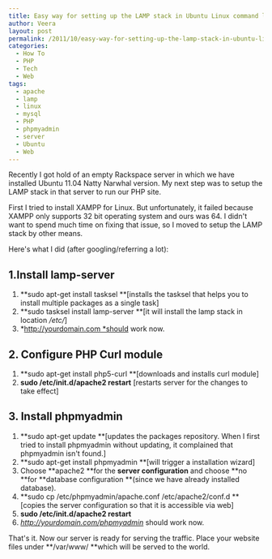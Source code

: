 ```yaml
---
title: Easy way for setting up the LAMP stack in Ubuntu Linux command line
author: Veera
layout: post
permalink: /2011/10/easy-way-for-setting-up-the-lamp-stack-in-ubuntu-linux-command-line/
categories:
  - How To
  - PHP
  - Tech
  - Web
tags:
  - apache
  - lamp
  - linux
  - mysql
  - PHP
  - phpmyadmin
  - server
  - Ubuntu
  - Web
---
```


Recently I got hold of an empty Rackspace server in which we have installed Ubuntu 11.04 Natty Narwhal version. My next step was to setup the LAMP stack in that server to run our PHP site.

First I tried to install XAMPP for Linux. But unfortunately, it failed because XAMPP only supports 32 bit operating system and ours was 64. I didn't want to spend much time on fixing that issue, so I moved to setup the LAMP stack by other means.

Here's what I did (after googling/referring a lot):

## 1.Install lamp-server

1.  **sudo apt-get install tasksel **[installs the tasksel that helps you to install multiple packages as a single task]
2.  **sudo tasksel install lamp-server **[it will install the lamp stack in location */etc/*]
3.  *http://yourdomain.com *should work now.

## 2. Configure PHP Curl module

1.  **sudo apt-get install php5-curl **[downloads and installs curl module]
2.  **sudo /etc/init.d/apache2 restart** [restarts server for the changes to take effect]

## 3. Install phpmyadmin

1.  **sudo apt-get update **[updates the packages repository. When I first tried to install phpmyadmin without updating, it complained that phpmyadmin isn't found.]
2.  **sudo apt-get install phpmyadmin **[will trigger a installation wizard]
3.  Choose **apache2 **for the **server configuration** and choose **no **for **database configuration **(since we have already installed database).
4.  **sudo cp /etc/phpmyadmin/apache.conf /etc/apache2/conf.d **[copies the server configuration so that it is accessible via web]
5.  **sudo /etc/init.d/apache2 restart**
6.  *http://yourdomain.com/phpmyadmin* should work now.

That's it. Now our server is ready for serving the traffic. Place your website files under **/var/www/ **which will be served to the world.